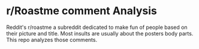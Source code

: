 # r/Roastme comment Analysis
Reddit's r/roastme a subreddit dedicated to make fun of people based on their picture and title. Most insults are usually about the posters body parts. This repo analyzes those comments.
